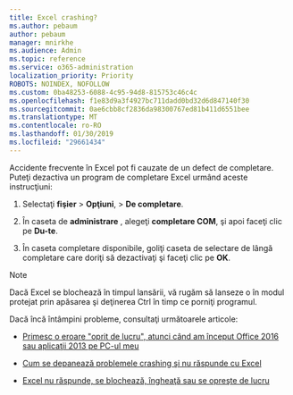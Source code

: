 ```yaml
---
title: Excel crashing?
ms.author: pebaum
author: pebaum
manager: mnirkhe
ms.audience: Admin
ms.topic: reference
ms.service: o365-administration
localization_priority: Priority
ROBOTS: NOINDEX, NOFOLLOW
ms.custom: 0ba48253-6088-4c95-94d8-815753c46c4c
ms.openlocfilehash: f1e83d9a3f4927bc711dadd0bd32d6d847140f30
ms.sourcegitcommit: 0ae6cbb8cf2836da98300767ed81b411d6551bee
ms.translationtype: MT
ms.contentlocale: ro-RO
ms.lasthandoff: 01/30/2019
ms.locfileid: "29661434"
---
```

Accidente frecvente în Excel pot fi cauzate de un defect de completare. Puteţi dezactiva un program de completare Excel urmând aceste instrucţiuni:
  
1. Selectaţi **fişier** \> **Opţiuni**, \> **De completare**.
    
2. În caseta de **administrare** , alegeţi **completare COM**, şi apoi faceţi clic pe **Du-te**.
    
3. În caseta completare disponibile, goliţi caseta de selectare de lângă completare care doriţi să dezactivaţi şi faceţi clic pe **OK**.
    
> [!NOTE]
> Dacă Excel se blochează în timpul lansării, vă rugăm să lanseze o în modul protejat prin apăsarea şi deţinerea Ctrl în timp ce porniţi programul. 
  
Dacă încă întâmpini probleme, consultaţi următoarele articole:
  
- [Primesc o eroare "oprit de lucru", atunci când am început Office 2016 sau aplicaţii 2013 pe PC-ul meu](https://support.office.com/article/52bd7985-4e99-4a35-84c8-2d9b8301a2fa.aspx)
    
- [Cum se depanează problemele crashing şi nu răspunde cu Excel](https://support.microsoft.com/help/2758592/how-to-troubleshoot-crashing-and-not-responding-issues-with-excel)
    
- [Excel nu răspunde, se blochează, îngheaţă sau se opreşte de lucru](https://support.office.com/article/37e7d3c9-9e84-40bf-a805-4ca6853a1ff4.aspx)
    
